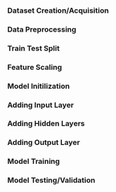 ### Dataset Creation/Acquisition


### Data Preprocessing


### Train Test Split


### Feature Scaling


### Model Initilization


### Adding Input Layer


### Adding Hidden Layers


### Adding Output Layer


### Model Training


### Model Testing/Validation